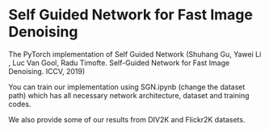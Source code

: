 # Self Guided Network for Fast Image Denoising
The PyTorch implementation of Self Guided Network (Shuhang Gu, Yawei Li , Luc Van Gool, Radu Timofte. Self-Guided Network for Fast Image Denoising. ICCV, 2019)

You can train our implementation using SGN.ipynb (change the dataset path) which has all necessary network architecture, dataset and training codes. 

We also provide some of our results from DIV2K and Flickr2K datasets.
